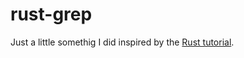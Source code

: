 # rust-grep

Just a little somethig I did inspired by the [Rust tutorial](https://doc.rust-lang.org/book/ch12-00-an-io-project.html).

